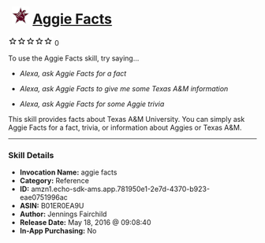 # &nbsp;<img src="skill_icon" alt="Aggie Facts icon" width="36"> [Aggie Facts](http://alexa.amazon.com/#skills/amzn1.echo-sdk-ams.app.781950e1-2e7d-4370-b923-eae0751996ac)
![0 stars](../../images/ic_star_border_black_18dp_1x.png)![0 stars](../../images/ic_star_border_black_18dp_1x.png)![0 stars](../../images/ic_star_border_black_18dp_1x.png)![0 stars](../../images/ic_star_border_black_18dp_1x.png)![0 stars](../../images/ic_star_border_black_18dp_1x.png) 0

To use the Aggie Facts skill, try saying...

* *Alexa, ask Aggie Facts for a fact*

* *Alexa, ask Aggie Facts to give me some Texas A&M information*

* *Alexa, ask Aggie Facts for some Aggie trivia*

This skill provides facts about Texas A&M University.  You can simply ask Aggie Facts for a fact, trivia, or information about Aggies or Texas A&M.

***

### Skill Details

* **Invocation Name:** aggie facts
* **Category:** Reference
* **ID:** amzn1.echo-sdk-ams.app.781950e1-2e7d-4370-b923-eae0751996ac
* **ASIN:** B01ER0EA9U
* **Author:** Jennings Fairchild
* **Release Date:** May 18, 2016 @ 09:08:40
* **In-App Purchasing:** No
